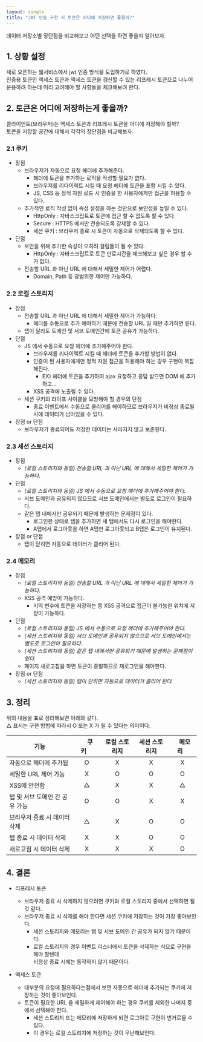 ```yaml
---
layout: single
title: "JWT 인증 구현 시 토큰은 어디에 저장하면 좋을까?"
---
```

데이터 저장소별 장단점을 비교해보고 어떤 선택을 하면 좋을지 알아보자.


## 1. 상황 설정
새로 오픈하는 웹서비스에서 jwt 인증 방식을 도입하기로 하였다.  
인증용 토큰인 액세스 토큰과 액세스 토큰을 갱신할 수 있는 리프레시 토큰으로 나누어 운용하려 하는데 미리 고려해야 할 사항들을 체크해보려 한다.


##  2. 토큰은 어디에 저장하는게 좋을까?
클라이언트(브라우저)는 액세스 토큰과 리프레시 토큰을 어디에 저장해야 할까?  
토큰을 저장할 공간에 대해서 각각의 장단점을 비교해보자.  

### 2.1 쿠키
* 장점
  * 브라우저가 자동으로 요청 헤더에 추가해준다.
    * 헤더에 토큰을 추가하는 로직을 작성할 필요가 없다.
    * 브라우저를 리다이렉트 시킬 때 요청 헤더에 토큰을 포함 시킬 수 있다.
    * JS, CSS 등 정적 자원 로드 시 인증을 한 사용자에게만 접근을 허용할 수 있다. 
  * 추가적인 로직 작성 없이 속성 설정을 하는 것만으로 보안성을 높일 수 있다.    
    * HttpOnly : 자바스크립트로 토큰에 접근 할 수 없도록 할 수 있다.
    * Secure : HTTPS 에서만 전송되도록 강제할 수 있다.
    * 세션 쿠키 : 브라우저 종료 시 토큰이 자동으로 삭제되도록 할 수 있다.
* 단점
  * 보안을 위해 추가한 속성이 오히려 걸림돌이 될 수 있다.
    * HttpOnly : 자바스크립트로 토큰 만료시간을 체크해보고 싶은 경우 할 수가 없다.
  * 전송할 URL 과 아닌 URL 에 대해서 세밀한 제어가 어렵다.
    * Domain, Path 등 광범위한 제어만 가능하다.

### 2.2 로컬 스토리지
* 장점
  * 전송할 URL 과 아닌 URL 에 대해서 세밀한 제어가 가능하다.
    * 헤더를 수동으로 추가 해야하기 때문에 전송할 URL 일 때만 추가하면 된다.
  * 탭이 달라도 도메인 및 서브 도메인간에 토큰 공유가 가능하다.
* 단점
  * JS 에서 수동으로 요청 헤더에 추가해주어야 한다.
    * 브라우저를 리다이렉트 시킬 때 헤더에 토큰을 추가할 방법이 없다.
    * 인증이 된 사용자에게만 정적 자원 접근을 허용해야 하는 경우 구현이 복잡해진다.
      * EX) 헤더에 토큰을 추가하여 ajax 요청하고 응답 받으면 DOM 에 추가하고...
    * XSS 공격에 노출될 수 있다.
  * 세션 쿠키의 라이프 사이클을 모방해야 할 경우의 단점
    * 종료 이벤트에서 수동으로 클리어를 해야하므로 브라우저가 비정상 종료될 시에 데이터가 남아있을 수 있다.
* 장점 or 단점
  * 브라우저가 종료되어도 저장한 데이터는 사라지지 않고 보존된다.
  
### 2.3 세션 스토리지
* 장점
  * *(로컬 스토리지와 동일) 전송할 URL 과 아닌 URL 에 대해서 세밀한 제어가 가능하다.*
* 단점
  * *(로컬 스토리지와 동일) JS 에서 수동으로 요청 헤더에 추가해주어야 한다.*
  * 서브 도메인과 공유되지 않으므로 서브 도메인에서는 별도로 로그인이 필요하다.
  * 같은 탭 내에서만 공유되기 때문에 발생하는 문제점이 있다.
    * 로그인한 상태로 탭을 추가하면 새 탭에서도 다시 로그인을 해야한다.
    * A탭에서 로그아웃을 하면 A탭만 로그아웃되고 B탭은 로그인이 유지된다.
* 장점 or 단점
  * 탭이 닫히면 자동으로 데이터가 클리어 된다.

### 2.4 메모리
* 장점 
  * *(로컬 스토리지와 동일) 전송할 URL 과 아닌 URL 에 대해서 세밀한 제어가 가능하다.*
  * XSS 공격 예방이 가능하다.
    * 지역 변수에 토큰을 저장하는 등 XSS 공격으로 접근이 불가능한 위치에 저장이 가능하다. 
* 단점
  * *(로컬 스토리지와 동일) JS 에서 수동으로 요청 헤더에 추가해주어야 한다.*
  * *(세션 스토리지와 동일) 서브 도메인과 공유되지 않으므로 서브 도메인에서는 별도로 로그인이 필요하다.*
  * *(세션 스토리지와 동일) 같은 탭 내에서만 공유되기 때문에 발생하는 문제점이 있다.*
  * 페이지 새로고침을 하면 토큰이 증발하므로 재로그인을 해야한다.
* 장점 or 단점
  * *(세션 스토리지와 동일) 탭이 닫히면 자동으로 데이터가 클리어 된다.*

  
## 3. 정리
위의 내용을 표로 정리해보면 아래와 같다.  
△ 표시는 구현 방법에 따라서 O 또는 X 가 될 수 있다는 의미이다.

| 기능                 | &nbsp;&nbsp;&nbsp;&nbsp;쿠키&nbsp;&nbsp;&nbsp;&nbsp; | 로컬 스토리지 | 세션 스토리지 | &nbsp;&nbsp;&nbsp;메모리&nbsp;&nbsp;&nbsp; |
|--------------------|:--------------------------------------:|:------------:|:------------:|:-----:|
| 자동으로 헤더에 추가됨       |                   O                    |      X       |      X       |   X   |
| 세밀한 URL 제어 가능      |                   X                    |      O       |      O       |   O   |
| XSS에 안전함           |                   △                    |      X       |      X       |   △   |
| 탭 및 서브 도메인 간 공유 가능 |                   O                    |      O       |      X       |   X   |
| 브라우저 종료 시 데이터 삭제   |                   △                    |      X       |      O       |   O   |
| 탭 종료 시 데이터 삭제      |                   X                    |      X       |      O       |   O   |
| 새로고침 시 데이터 삭제      |                   X                    |      X       |      X       |   O   |



## 4. 결론
* 리프레시 토큰 
  * 브라우저 종료 시 삭제하지 않으려면 쿠키와 로컬 스토리지 중에서 선택하면 될 것 같다.
  * 브라우저 종료 시 삭제를 해야 한다면 세션 쿠키에 저장하는 것이 가장 좋아보인다. 
    * 세션 스토리지와 메모리는 탭 및 서브 도메인 간 공유가 되지 않기 때문이다.
    * 로컬 스토리지의 경우 이벤트 리스너에서 토큰을 삭제하는 식으로 구현을 해야 할텐데  
      비정상 종료 시에는 동작하지 않기 때문이다.

* 액세스 토큰
  * 대부분의 요청에 필요하다는점에서 보면 자동으로 헤더에 추가되는 쿠키에 저장하는 것이 좋아보인다.
  * 토큰이 필요한 URL 을 세밀하게 제어해야 하는 경우 쿠키를 제외한 나머지 중에서 선택해야 한다.
    * 세션 스토리지 또는 메모리에 저장하게 되면 로그아웃 구현이 번거로울 수 있다.
    * 이 경우는 로컬 스토리지에 저장하는 것이 무난해보인다.